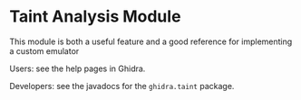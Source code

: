 # Taint Analysis Module

This module is both a useful feature and a good reference for implementing a custom emulator

Users: see the help pages in Ghidra.

Developers: see the javadocs for the `ghidra.taint` package.

